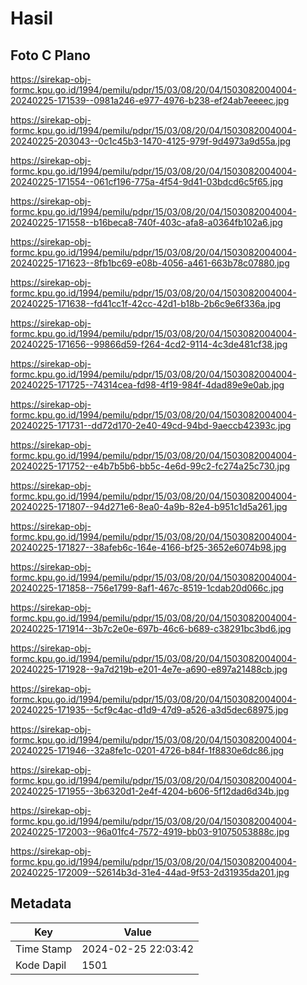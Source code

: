 # Hasil

## Foto C Plano

https://sirekap-obj-formc.kpu.go.id/1994/pemilu/pdpr/15/03/08/20/04/1503082004004-20240225-171539--0981a246-e977-4976-b238-ef24ab7eeeec.jpg

https://sirekap-obj-formc.kpu.go.id/1994/pemilu/pdpr/15/03/08/20/04/1503082004004-20240225-203043--0c1c45b3-1470-4125-979f-9d4973a9d55a.jpg

https://sirekap-obj-formc.kpu.go.id/1994/pemilu/pdpr/15/03/08/20/04/1503082004004-20240225-171554--061cf196-775a-4f54-9d41-03bdcd6c5f65.jpg

https://sirekap-obj-formc.kpu.go.id/1994/pemilu/pdpr/15/03/08/20/04/1503082004004-20240225-171558--b16beca8-740f-403c-afa8-a0364fb102a6.jpg

https://sirekap-obj-formc.kpu.go.id/1994/pemilu/pdpr/15/03/08/20/04/1503082004004-20240225-171623--8fb1bc69-e08b-4056-a461-663b78c07880.jpg

https://sirekap-obj-formc.kpu.go.id/1994/pemilu/pdpr/15/03/08/20/04/1503082004004-20240225-171638--fd41cc1f-42cc-42d1-b18b-2b6c9e6f336a.jpg

https://sirekap-obj-formc.kpu.go.id/1994/pemilu/pdpr/15/03/08/20/04/1503082004004-20240225-171656--99866d59-f264-4cd2-9114-4c3de481cf38.jpg

https://sirekap-obj-formc.kpu.go.id/1994/pemilu/pdpr/15/03/08/20/04/1503082004004-20240225-171725--74314cea-fd98-4f19-984f-4dad89e9e0ab.jpg

https://sirekap-obj-formc.kpu.go.id/1994/pemilu/pdpr/15/03/08/20/04/1503082004004-20240225-171731--dd72d170-2e40-49cd-94bd-9aeccb42393c.jpg

https://sirekap-obj-formc.kpu.go.id/1994/pemilu/pdpr/15/03/08/20/04/1503082004004-20240225-171752--e4b7b5b6-bb5c-4e6d-99c2-fc274a25c730.jpg

https://sirekap-obj-formc.kpu.go.id/1994/pemilu/pdpr/15/03/08/20/04/1503082004004-20240225-171807--94d271e6-8ea0-4a9b-82e4-b951c1d5a261.jpg

https://sirekap-obj-formc.kpu.go.id/1994/pemilu/pdpr/15/03/08/20/04/1503082004004-20240225-171827--38afeb6c-164e-4166-bf25-3652e6074b98.jpg

https://sirekap-obj-formc.kpu.go.id/1994/pemilu/pdpr/15/03/08/20/04/1503082004004-20240225-171858--756e1799-8af1-467c-8519-1cdab20d066c.jpg

https://sirekap-obj-formc.kpu.go.id/1994/pemilu/pdpr/15/03/08/20/04/1503082004004-20240225-171914--3b7c2e0e-697b-46c6-b689-c38291bc3bd6.jpg

https://sirekap-obj-formc.kpu.go.id/1994/pemilu/pdpr/15/03/08/20/04/1503082004004-20240225-171928--9a7d219b-e201-4e7e-a690-e897a21488cb.jpg

https://sirekap-obj-formc.kpu.go.id/1994/pemilu/pdpr/15/03/08/20/04/1503082004004-20240225-171935--5cf9c4ac-d1d9-47d9-a526-a3d5dec68975.jpg

https://sirekap-obj-formc.kpu.go.id/1994/pemilu/pdpr/15/03/08/20/04/1503082004004-20240225-171946--32a8fe1c-0201-4726-b84f-1f8830e6dc86.jpg

https://sirekap-obj-formc.kpu.go.id/1994/pemilu/pdpr/15/03/08/20/04/1503082004004-20240225-171955--3b6320d1-2e4f-4204-b606-5f12dad6d34b.jpg

https://sirekap-obj-formc.kpu.go.id/1994/pemilu/pdpr/15/03/08/20/04/1503082004004-20240225-172003--96a01fc4-7572-4919-bb03-91075053888c.jpg

https://sirekap-obj-formc.kpu.go.id/1994/pemilu/pdpr/15/03/08/20/04/1503082004004-20240225-172009--52614b3d-31e4-44ad-9f53-2d31935da201.jpg


## Metadata

| Key        | Value               |
| ---------- | ------------------- |
| Time Stamp | 2024-02-25 22:03:42 |
| Kode Dapil | 1501                |



